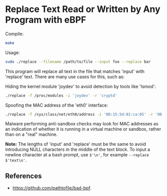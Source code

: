 # Replace Text Read or Written by Any Program with eBPF 

Compile:

```bash
make
```

Usage:

```sh
sudo ./replace --filename /path/to/file --input foo --replace bar
```

This program will replace all text in the file that matches 'input' with 'replace' text.
There are many use cases for this, such as:

Hiding the kernel module 'joydev' to avoid detection by tools like 'lsmod':

```bash
./replace -f /proc/modules -i 'joydev' -r 'cryptd'
```

Spoofing the MAC address of the 'eth0' interface:

```bash
./replace -f /sys/class/net/eth0/address -i '00:15:5d:01:ca:05' -r '00:00:00:00:00:00'
```

Malware performing anti-sandbox checks may look for MAC addresses as an indication of whether it is running in a virtual machine or sandbox, rather than on a "real" machine.

**Note:** The lengths of 'input' and 'replace' must be the same to avoid introducing NULL characters in the middle of the text block. To input a newline character at a bash prompt, use `$'\n'`, for example `--replace $'text\n'`.

## References

- <https://github.com/pathtofile/bad-bpf>.